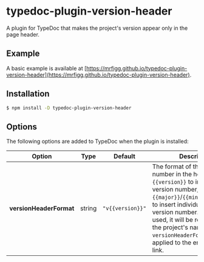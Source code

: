 # typedoc-plugin-version-header

A plugin for TypeDoc that makes the project's version appear only in the page header.

## Example

A basic example is available at [https://mrfigg.github.io/typedoc-plugin-version-header](https://mrfigg.github.io/typedoc-plugin-version-header).

## Installation

```sh
$ npm install -D typedoc-plugin-version-header
```

## Options

The following options are added to TypeDoc when the plugin is installed:

| Option                  | Type   | Default          | Description                                                                                                                                                                                                                                                                                                                               |
| ----------------------- | ------ | ---------------- | ----------------------------------------------------------------------------------------------------------------------------------------------------------------------------------------------------------------------------------------------------------------------------------------------------------------------------------------- |
| **versionHeaderFormat** | string | `"v{{version}}"` | The format of the version number in the header. Use `{{version}}` to insert the full version number, or `{{major}}`/`{{minor}}`/`{{patch}}` to insert individual parts of the version number. If `{{name}}` is used, it will be replaced with the project's name and the `versionHeaderFormat` will be applied to the entire header link. |
